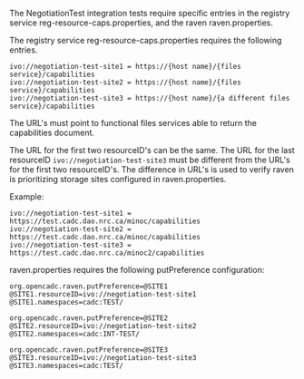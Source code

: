 The NegotiationTest integration tests require specific entries in the 
registry service reg-resource-caps.properties, and the raven raven.properties.

The registry service reg-resource-caps.properties requires the following entries.
```
ivo://negotiation-test-site1 = https://{host name}/{files service}/capabilities
ivo://negotiation-test-site2 = https://{host name}/{files service}/capabilities
ivo://negotiation-test-site3 = https://{host name}/{a different files service}/capabilities
```
The URL's must point to functional files services able to return the capabilities document.

The URL for the first two resourceID's can be the same.
The URL for the last resourceID `ivo://negotiation-test-site3` must be different 
from the URL's for the first two resourceID's. The difference in URL's is used to 
verify raven is prioritizing storage sites configured in raven.properties.

Example:
```
ivo://negotiation-test-site1 = https://test.cadc.dao.nrc.ca/minoc/capabilities
ivo://negotiation-test-site2 = https://test.cadc.dao.nrc.ca/minoc/capabilities
ivo://negotiation-test-site3 = https://test.cadc.dao.nrc.ca/minoc2/capabilities
```

raven.properties requires the following putPreference configuration:
```
org.opencadc.raven.putPreference=@SITE1
@SITE1.resourceID=ivo://negotiation-test-site1
@SITE1.namespaces=cadc:TEST/

org.opencadc.raven.putPreference=@SITE2
@SITE2.resourceID=ivo://negotiation-test-site2
@SITE2.namespaces=cadc:INT-TEST/

org.opencadc.raven.putPreference=@SITE3
@SITE3.resourceID=ivo://negotiation-test-site3
@SITE3.namespaces=cadc:TEST/
```
